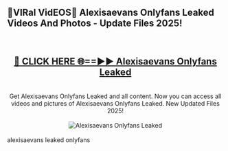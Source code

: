 <h2>🔴VIRal VidEOS🔴 Alexisaevans Onlyfans Leaked Videos And Photos - Update Files 2025!</h2>
<br>
<div align="center">
<h2><a href="https://virallinks.top/odZfE0" rel="nofollow">🔴 CLICK HERE 🌐==►► Alexisaevans Onlyfans Leaked</a></h2>
<br>
Get Alexisaevans Onlyfans Leaked and all content. Now you can access all videos and pictures of Alexisaevans Onlyfans Leaked. New Updated Files 2025!
<br>
<br>
<a href="https://virallinks.top/odZfE0" rel="nofollow" data-target="animated-image.originalLink"><img src="https://i.imgur.com/dJHk4Zq.gif)" alt="Alexisaevans Onlyfans Leaked" style="max-width: 100%; display: inline-block;" data-target="animated-image.originalImage"></a>
</div>
<br>
alexisaevans leaked onlyfans